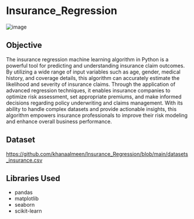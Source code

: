 # Insurance_Regression
![image](https://github.com/khanaalmeen/Insurance_Regression/assets/106391555/ce4863a2-944c-4d9a-9d55-71a7792e9a38)

## Objective
The insurance regression machine learning algorithm in Python is a powerful tool for predicting and understanding insurance claim outcomes.
By utilizing a wide range of input variables such as age, gender, medical history, and coverage details,
this algorithm can accurately estimate the likelihood and severity of insurance claims. 
Through the application of advanced regression techniques, it enables insurance companies to optimize risk assessment, set appropriate premiums,
and make informed decisions regarding policy underwriting and claims management. With its ability to handle complex datasets and provide actionable insights, 
this algorithm empowers insurance professionals to improve their risk modeling and enhance overall business performance.
## Dataset
https://github.com/khanaalmeen/Insurance_Regression/blob/main/datasets_insurance.csv

## Libraries Used
- pandas
- matplotlib
- seaborn
- scikit-learn


